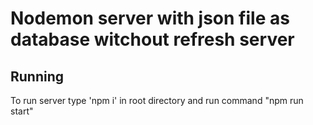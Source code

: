 # Nodemon server with json file as database witchout refresh server

## Running      
To run server type 'npm i' in root directory and run command "npm run start"